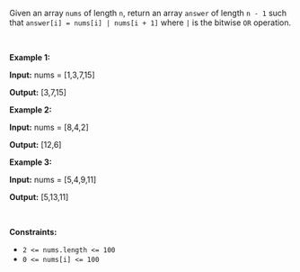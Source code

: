 <p>Given an array <code>nums</code> of length <code>n</code>, return an array <code>answer</code> of length <code>n - 1</code> such that <code>answer[i] = nums[i] | nums[i + 1]</code> where <code>|</code> is the bitwise <code>OR</code> operation.</p>

<p>&nbsp;</p>
<p><strong class="example">Example 1:</strong></p>

<div class="example-block">
<p><strong>Input:</strong> <span class="example-io">nums = [1,3,7,15]</span></p>

<p><strong>Output:</strong> <span class="example-io">[3,7,15]</span></p>
</div>

<p><strong class="example">Example 2:</strong></p>

<div class="example-block">
<p><strong>Input:</strong> <span class="example-io">nums = [8,4,2]</span></p>

<p><strong>Output:</strong> <span class="example-io">[12,6]</span></p>
</div>

<p><strong class="example">Example 3:</strong></p>

<div class="example-block">
<p><strong>Input:</strong> <span class="example-io">nums = [5,4,9,11]</span></p>

<p><strong>Output:</strong> <span class="example-io">[5,13,11]</span></p>
</div>

<p>&nbsp;</p>
<p><strong>Constraints:</strong></p>

<ul>
	<li><code>2 &lt;= nums.length &lt;= 100</code></li>
	<li><code>0 &lt;= nums[i]&nbsp;&lt;= 100</code></li>
</ul>
